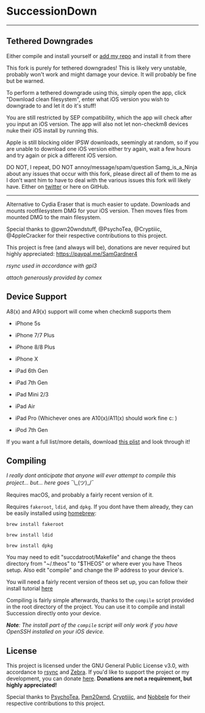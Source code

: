 # SuccessionDown

---------

## Tethered Downgrades

Either compile and install yourself or [add my repo](http://matthewpierson.github.io) and install it from there

This fork is purely for tethered downgrades! This is likely very unstable, probably won't work and might damage your device. It will probably be fine but be warned. 

To perform a tethered downgrade using this, simply open the app, click "Download clean filesystem", enter what iOS version you wish to downgrade to and let it do it's stuff!

You are still restricted by SEP compatibility, which the app will check after you input an iOS version. The app will also not let non-checkm8 devices nuke their iOS install by running this.

Apple is still blocking older IPSW downloads, seemingly at random, so if you are unable to download one iOS version either try again, wait a few hours and try again or pick a different iOS version. 

DO NOT, I repeat, DO NOT annoy/message/spam/question Samg_is_a_Ninja about any issues that occur with this fork, please direct all of them to me as I don't want him to have to deal with the various issues this fork will likely have. Either on [twitter](https://twitter.com/mosk_i) or here on GitHub.

-------------

Alternative to Cydia Eraser that is much easier to update. Downloads and mounts rootfilesystem DMG for your iOS version. Then moves files from mounted DMG to the main filesystem.

Special thanks to @pwn20wndstuff, @PsychoTea, @Cryptiiic, @4ppleCracker for their respective contributions to this project.

This project is free (and always will be), donations are never required but highly appreciated: https://paypal.me/SamGardner4

*rsync used in accordance with gpl3*

*attach generously provided by comex*

## Device Support

A8(x) and A9(x) support will come when checkm8 supports them

- iPhone 5s
- iPhone 7/7 Plus
- iPhone 8/8 Plus
- iPhone X

- iPad 6th Gen
- iPad 7th Gen
- iPad Mini 2/3
- iPad Air
- iPad Pro (Whichever ones are A10(x)/A11(x) should work fine c: )

- iPod 7th Gen

If you want a full list/more details, download [this plist](http://matthewpierson.github.io/sep.plist) and look through it!

## Compiling

*I really dont anticipate that anyone will ever attempt to compile this project... but... here goes* ¯\\\_(ツ)_/¯

Requires macOS, and probably a fairly recent version of it. 

Requires `fakeroot`, `ldid`, and `dpkg`. If you dont have them already, they can be easily installed using [homebrew](https://brew.sh):

`brew install fakeroot`

`brew install ldid`

`brew install dpkg`

You may need to edit "succdatroot/Makefile" and change the theos directory from "~/.theos" to "$THEOS" or where ever you have Theos setup. Also edit "compile" and change the IP address to your device's. 

You will need a fairly recent version of theos set up, you can follow their install tutorial [here](https://github.com/theos/theos/wiki/Installation-macOS)

Compiling is fairly simple afterwards, thanks to the `compile` script provided in the root directory of the project. You can use it to compile and install Succession directly onto your device.

***Note**: The install part of the `compile` script will only work if you have OpenSSH installed on your iOS device.*

## License
This project is licensed under the GNU General Public License v3.0, with accordance to [rsync](https://rsync.samba.org/) and [Zebra](https://github.com/wstyres/Zebra). If you'd like to support the project or my development, you can donate [here](https://paypal.me/SamGardner4). **Donations are not a requirement, but highly appreciated!**

Special thanks to [PsychoTea](https://twitter.com/iBSparkes), [Pwn20wnd](https://twitter.com/Pwn20wnd), [Cryptiiic](https://github.com/Cryptiiiic), and [Nobbele](https://github.com/nobbele) for their respective contributions to this project.
